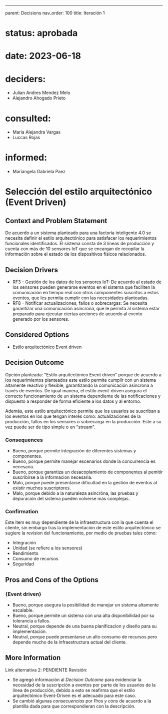 ---
parent: Decisions
nav_order: 100
title: Iteración 1

# status: aprobada
# date: 2023-06-18
# deciders: 
  * Julian Andres Mendez Melo
  * Alejandro Ahogado Prieto 
# consulted: 
  * Maria Alejandra Vargas
  * Luccas Rojas
# informed:
  * Mariangela Gabriela Paez

# Selección del estilo arquitectónico (Event Driven)

## Context and Problem Statement
De acuerdo a un sistema planteado para una factoría inteligente 4.0 se necesita definir el estilo arquitectónico para satisfacer los requerimientos funcionales identificados. El sistema consta de 3 líneas de producción y cuenta con más de 10 sensores IoT que se encargan de recopilar la información sobre el estado de los dispositivos físicos relacionados. 

## Decision Drivers

* RF3 - Gestión de los datos de los sensores IoT: De acuerdo al estado de los sensores pueden generarse eventos en el sistema que faciliten la comunicación en tiempo real con otros componentes suscritos a estos eventos, que les permita cumplir con las necesidades planteadas.
* RF8 - Notificar actualizaciones, fallos o sobrecargas: Se necesita garantizar una comunicación asíncrona, que le permita al sistema estar preparado para ejecutar ciertas acciones de acuerdo al evento generado por los sensores.
  
## Considered Options

* Estilo arquitectónico Event driven

## Decision Outcome

Opción planteada: "Estilo arquitectónico Event driven" porque de acuerdo a los requerimientos planteados este estilo permite cumplir con un sistema altamente reactivo y flexible, garantizando la comunicación asíncrona a través de eventos. De igual manera, el estilo event-driven asegura el correcto funcionamiento de un sistema dependiente de las notificaciones y dispuesto a responder de forma eficiente a los datos y al entorno. 

Además, este estilo arquitectónico permite que los usuarios se suscriban a los eventos en los que tengan interés como: actualizaciones de la producción, fallos en los sensores o sobrecarga en la producción. Este a su vez puede ser de tipo simple o en "stream".

### Consequences

* Bueno, porque permite integración de diferentes sistemas y componentes.
* Bueno, porque permite manejar escenarios donde la concurrencia es necesaria.
* Bueno, porque garantiza un desacoplamiento de componentes al pemitir suscribirse a la informacion necesaria.
* Malo, porque puede presentarse dificultad en la gestión de eventos al existir muchos suscriptores.
* Malo, porque debido a la naturaleza asincróna, las pruebas y depuración del sistema pueden volverse más complejas.

### Confirmation

Este item es muy dependiente de la infraestructura con la que cuenta el cliente, sin embargo tras la implementación de este estilo arquitectónico se sugiere la revision del funcionamiento, por medio de pruebas tales cómo:
- Integración
- Unidad (se refiere a los sensores)
- Rendimiento
- Consumo de recursos
- Seguridad

## Pros and Cons of the Options

### {Event driven}
* Bueno, porque asegura la posibilidad de manejar un sistema altamente escalable.
* Bueno, porque permite un sistema con una alta disponibilidad por su tolerancia a fallos.
* Neutral, porque depende de una buena planificacion y diseño para su implementación.
* Neutral, porque puede presentarse un alto consumo de recursos pero depende mucho de la infraestructura actual del cliente. 


## More Information

Link alternativa 2: PENDIENTE
Revisión:
- Se agregó información al *Decision Outcome* para evidenciar la necesidad de la suscripción a eventos por parte de los usuarios de la linea de producción, debido a esto se reafirma que el estilo arquitectónico Event-Driven es el adecuado para este caso.
- Se cambió algunas *consecuencias* por *Pros y cons* de acuerdo a la plantilla dada para que correspondieran con la descripción. 


